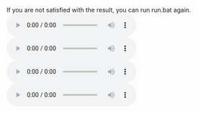  If you are not satisfied with the result, you can run run.bat again. 
![](4.mp3) 
![](1.mp3) 
![](8.mp3) 
![](9.mp3) 
